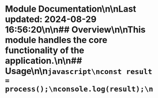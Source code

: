 # Module Documentation\n\nLast updated: 2024-08-29 16:56:20\n\n## Overview\n\nThis module handles the core functionality of the application.\n\n## Usage\n\n```javascript\nconst result = process();\nconsole.log(result);\n```
